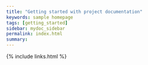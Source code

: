 ```yaml
---
title: "Getting started with project documentation"
keywords: sample homepage
tags: [getting_started]
sidebar: mydoc_sidebar
permalink: index.html
summary:
---
```



{% include links.html %}
